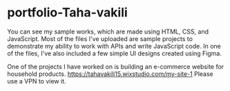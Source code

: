 # portfolio-Taha-vakili
You can see my sample works, which are made using HTML, CSS, and JavaScript.
Most of the files I've uploaded are sample projects to demonstrate my ability to work with APIs and write JavaScript code. In one of the files, I've also included a few simple UI designs created using Figma.

One of the projects I have worked on is building an e-commerce website for household products.
https://tahavakili15.wixstudio.com/my-site-1
Please use a VPN to view it.

